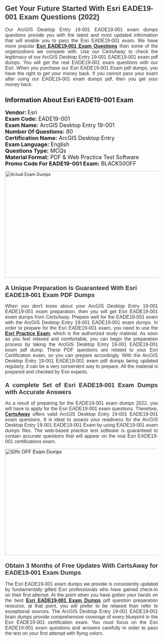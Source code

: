 <h1><span style="font-size:24px"><span style="font-family:Calibri,sans-serif"><strong><span style="background-color:white"><span style="font-family:"Verdana",sans-serif"><span style="color:#333333">Get Your Future Started With Esri EADE19-001 Exam Questions (2022)</span></span></span></strong></span></span></h1> <p style="text-align:justify"><span style="font-size:11pt"><span style="font-family:Calibri,sans-serif"><span style="font-size:12.0pt"><span style="background-color:white"><span style="font-family:"Verdana",sans-serif"><span style="color:#333333">Our ArcGIS Desktop Entry 19-001 EADE19-001 exam dumps questions provide you with the latest and most updated information that will enable you to pass the Esri EADE19-001 exam. We have more popular <a href="https://www.certsaway.com/esri/eade19-001-exam-dumps"><strong>Esri EADE19-001 Exam Questions</strong></a> than some of the organizations we compete with. Use our CertsAway to check the legitimacy of our ArcGIS Desktop Entry 19-001 EADE19-001 exam pdf dumps. You will get the real EADE19-001 exam questions with our Esri. When you purchase our Esri EADE19-001 Exam pdf dumps, you have the right to get your money back. If you cannot pass your exam after using our EADE19-001 exam dumps pdf, then you get your money back.</span></span></span></span></span></span></p> <h2 style="text-align:justify"><strong>Information About Esri EADE19-001 Exam</strong></h2> <p style="text-align:justify"><span style="font-size:18px"><strong>Vendor: </strong>Esri<br /> <strong>Exam Code:</strong> EADE19-001<br /> <strong>Exam Name:</strong> ArcGIS Desktop Entry 19-001<br /> <strong>Number Of Questions:</strong> 80<br /> <strong>Certification Name:</strong> ArcGIS Desktop Entry<br /> <strong>Exam Language:</strong> English<br /> <strong>Questions Type:</strong> MCQs<br /> <strong>Material Format:</strong> PDF & Web Practice Test Software<br /> <strong>Promo Code For EADE19-001 Exam:</strong> BLACK50OFF</span></p> <p style="text-align:justify"><a href="https://www.certsaway.com/esri/eade19-001-exam-dumps" rel="no-follow"><img alt="Actual Exam Dumps" src="https://blogger.googleusercontent.com/img/b/R29vZ2xl/AVvXsEhM7PDiBcnX1lSN-cQmq5aA7zhxn_sWcl74tkXOSfPCo3QtIY975M9XJLCwEgJ4RXKA47zmJGF6HERJJhyy2xAB8wXG6sgIARPXgzYSBnCmQcQUSzkzAw-rnNk2tBWror0N27JemDbU_7iS0jGjJohQplsk8CyGpJdZ9YktQ0Yz6f7IdzI5OZob-D4eGg/s1382/ca1.png" style="height:350px; width:750px" /></a></p> <h3><span style="font-size:20px"><strong><span style="font-family:Calibri,sans-serif"><span style="background-color:white"><span style="font-family:"Verdana",sans-serif"><span style="color:#333333">A Unique Preparation Is Guaranteed With Esri EADE19-001 Exam PDF Dumps</span></span></span></span></strong></span></h3> <p style="text-align:justify"><span style="font-size:11pt"><span style="font-family:Calibri,sans-serif"><span style="font-size:12.0pt"><span style="background-color:white"><span style="font-family:"Verdana",sans-serif"><span style="color:#333333">When you don't know about your ArcGIS Desktop Entry 19-001 EADE19-001 exam preparation, then you will get Esri EADE19-001 exam dumps from CertsAway. Prepare well for the EADE19-001 exam with the ArcGIS Desktop Entry 19-001 EADE19-001 exam dumps. In order to prepare for the Esri EADE19-001 exam, you need to use the <a href="https://www.certsaway.com/esri-questions"><strong>Esri Practice Exam</strong></a>, which is the authorized study material. As soon as you feel relaxed and comfortable, you can begin the preparation process by taking the ArcGIS Desktop Entry 19-001 EADE19-001 exam pdf dump. These PDF questions are related to your Esri Certification exam, so you can prepare accordingly. With the ArcGIS Desktop Entry 19-001 EADE19-001 exam pdf dumps being updated regularly, it can be a very convenient way to prepare. All the material is prepared and checked by Esri experts.</span></span></span></span></span></span></p> <h3 style="text-align:justify"><span style="font-size:20px"><span style="font-family:Calibri,sans-serif"><strong><span style="background-color:white"><span style="font-family:"Verdana",sans-serif"><span style="color:#333333">A complete Set of Esri EADE19-001 Exam Dumps with Accurate Answers</span></span></span></strong></span></span></h3> <p style="text-align:justify"><span style="font-size:11pt"><span style="font-family:Calibri,sans-serif"><span style="font-size:12.0pt"><span style="background-color:white"><span style="font-family:"Verdana",sans-serif"><span style="color:#333333">As a result of preparing for the EADE19-001 exam dumps 2022, you will have to apply for the Esri EADE19-001 exam questions. Therefore, <a href=" https://www.certsaway.com/"><strong>CertsAway</strong></a> offers valid ArcGIS Desktop Entry 19-001 EADE19-001 exam questions. It is ideal to assess your readiness for the ArcGIS Desktop Entry 19-001 EADE19-001 Exam by using EADE19-001 exam dumps files. The web-based practice test software is guaranteed to contain accurate questions that will appear on the real Esri EADE19-001 certifications exam.</span></span></span></span></span></span></p> <p style="text-align:justify"><span style="font-size:11pt"><span style="font-family:Calibri,sans-serif"><span style="font-size:12.0pt"><span style="background-color:white"><span style="font-family:"Verdana",sans-serif"><span style="color:#333333"><a href="https://www.certsaway.com/esri/eade19-001-exam-dumps" rel="no-follow"><img alt="50% OFF Exam Dumps" src="https://www.certcollections.com/uploads/content/c2.png" style="height:350px; width:750px" /></a></span></span></span></span></span></span></p> <h3 style="text-align:justify"><span style="font-size:20px"><strong><span style="font-family:Calibri,sans-serif"><span style="background-color:white"><span style="font-family:"Verdana",sans-serif"><span style="color:#333333">Obtain 3 Months of Free Updates With CertsAway for EADE19-001 Exam Dumps</span></span></span></span></strong></span></h3> <p style="text-align:justify"><span style="font-size:11pt"><span style="font-family:Calibri,sans-serif"><span style="font-size:12.0pt"><span style="background-color:white"><span style="font-family:"Verdana",sans-serif"><span style="color:#333333">The Esri EADE19-001 exam dumps we provide is consistently updated by fundamentally gifted Esri professionals who have gained check-in on their first attempt. At the point when you have gotten your hands on the best <a href="https://www.certsaway.com/esri/eade19-001-exam-dumps"><strong>Esri EADE19-001 Exam Dumps</strong></a> pdf question preparation resource, at that point, you will prefer to be relaxed than refer to exceptional sources. The ArcGIS Desktop Entry 19-001 EADE19-001 brain dumps provide comprehensive coverage of every blueprint in the Esri EADE19-001 certification exam. You must focus on the Esri EADE19-001 exam questions and answers carefully in order to pass the test on your first attempt with flying colors.</span></span></span></span></span></span></p>

